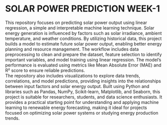 # SOLAR POWER PREDICTION WEEK-1
This repository focuses on predicting solar power output using linear regression, a simple and interpretable machine learning technique. Solar energy generation is influenced by factors such as solar irradiance, ambient temperature, and weather conditions. By utilizing historical data, this project builds a model to estimate future solar power output, enabling better energy planning and resource management. The workflow includes data preprocessing to clean and prepare the dataset, feature selection to identify important variables, and model training using linear regression. The model’s performance is evaluated using metrics like Mean Absolute Error (MAE) and R² score to ensure reliable predictions.  
The repository also includes visualizations to explore data trends, correlations, and model predictions, providing insights into the relationships between input factors and solar energy output. Built using Python and libraries such as Pandas, NumPy, Scikit-learn, Matplotlib, and Seaborn, this project is suitable for researchers, students, and data science enthusiasts. It provides a practical starting point for understanding and applying machine learning to renewable energy forecasting, making it ideal for projects focused on optimizing solar power systems or studying energy production trends.






